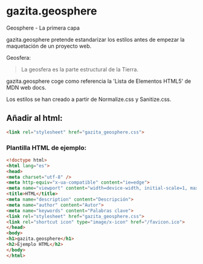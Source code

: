 # gazita.geosphere
Geosphere - La primera capa

gazita.geosphere pretende estandarizar los estilos antes de empezar la maquetación de un proyecto web.

Geosfera: 
> La geosfera es la parte estructural de la Tierra.

gazita.geosphere coge como referencia la 'Lista de Elementos HTML5' de MDN web docs.

Los estilos se han creado a partir de Normalize.css y Sanitize.css.


## Añadir al html:
```html
<link rel="stylesheet" href="gazita_geosphere.css">
```

### Plantilla HTML de ejemplo:
```html
<!doctype html>
<html lang="es">
<head>
<meta charset="utf-8" />
<meta http-equiv="x-ua-compatible" content="ie=edge">
<meta name="viewport" content="width=device-width, initial-scale=1, maximum-scale=1, user-scalable=0" />
<title>HTML</title>
<meta name="description" content="Descripción">
<meta name="author" content="Autor">
<meta name="keywords" content="Palabras clave">
<link rel="stylesheet" href="gazita_geosphere.css">
<link rel="shortcut icon" type="image/x-icon" href="/favicon.ico">
</head>
<body>
<h1>gazita.geosphere</h1>
<h2>Ejemplo HTML</h2>
</body>
</html>
```
